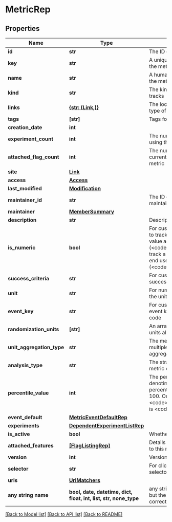 # MetricRep


## Properties
Name | Type | Description | Notes
------------ | ------------- | ------------- | -------------
**id** | **str** | The ID of this metric | 
**key** | **str** | A unique key to reference the metric | 
**name** | **str** | A human-friendly name for the metric | 
**kind** | **str** | The kind of event the metric tracks | 
**links** | [**{str: (Link,)}**](Link.md) | The location and content type of related resources | 
**tags** | **[str]** | Tags for the metric | 
**creation_date** | **int** |  | 
**experiment_count** | **int** | The number of experiments using this metric | [optional] 
**attached_flag_count** | **int** | The number of feature flags currently attached to this metric | [optional] 
**site** | [**Link**](Link.md) |  | [optional] 
**access** | [**Access**](Access.md) |  | [optional] 
**last_modified** | [**Modification**](Modification.md) |  | [optional] 
**maintainer_id** | **str** | The ID of the member who maintains this metric | [optional] 
**maintainer** | [**MemberSummary**](MemberSummary.md) |  | [optional] 
**description** | **str** | Description of the metric | [optional] 
**is_numeric** | **bool** | For custom metrics, whether to track numeric changes in value against a baseline (&lt;code&gt;true&lt;/code&gt;) or to track a conversion when an end user takes an action (&lt;code&gt;false&lt;/code&gt;). | [optional] 
**success_criteria** | **str** | For custom metrics, the success criteria | [optional] 
**unit** | **str** | For numeric custom metrics, the unit of measure | [optional] 
**event_key** | **str** | For custom metrics, the event key to use in your code | [optional] 
**randomization_units** | **[str]** | An array of randomization units allowed for this metric | [optional] 
**unit_aggregation_type** | **str** | The method in which multiple unit event values are aggregated | [optional] 
**analysis_type** | **str** | The strategy for analyzing metric events | [optional] 
**percentile_value** | **int** | The percentile, an integer denoting the target percentile between 0 and 100. Only present when &lt;code&gt;analysisType&lt;/code&gt; is &lt;code&gt;percentile&lt;/code&gt;. | [optional] 
**event_default** | [**MetricEventDefaultRep**](MetricEventDefaultRep.md) |  | [optional] 
**experiments** | [**DependentExperimentListRep**](DependentExperimentListRep.md) |  | [optional] 
**is_active** | **bool** | Whether the metric is active | [optional] 
**attached_features** | [**[FlagListingRep]**](FlagListingRep.md) | Details on the flags attached to this metric | [optional] 
**version** | **int** | Version of the metric | [optional] 
**selector** | **str** | For click metrics, the CSS selectors | [optional] 
**urls** | [**UrlMatchers**](UrlMatchers.md) |  | [optional] 
**any string name** | **bool, date, datetime, dict, float, int, list, str, none_type** | any string name can be used but the value must be the correct type | [optional]

[[Back to Model list]](../README.md#documentation-for-models) [[Back to API list]](../README.md#documentation-for-api-endpoints) [[Back to README]](../README.md)


